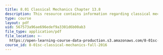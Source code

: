 ```yaml
---
title: 8.01 Classical Mechanics Chapter 13.8
description: This resource contains information regarding classical mechanics.
type: course
layout: pdf
uid: 567573a96ae696edef9a3301d6b00ab3
file_type: application/pdf
file_location: >-
  https://open-learning-course-data-production.s3.amazonaws.com/8-01sc-classical-mechanics-fall-2016/567573a96ae696edef9a3301d6b00ab3_MIT8_01F16_chapter13.8.pdf
course_id: 8-01sc-classical-mechanics-fall-2016
---
```

